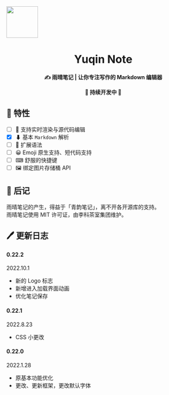 <img align="center" src="https://raw.githubusercontent.com/xwtlt/Yuqin/main/src/logo.png" height="82" width="82"/>

<h1 align = "center">Yuqin Note</h1>
<p align = "center"><b>✍ 雨晴笔记 | 让你专注写作的 Markdown 编辑器</b></p>
<p align = "center"><b>🧪 持续开发中 💾</b></p>

## 🌟 特性

- [ ] 🧾 支持实时渲染与源代码编辑
- [x] ⬇ 基本 `Markdown` 解析
- [ ] 🎨 扩展语法
- [ ] 😀 Emoji 原生支持、短代码支持
- [ ] ⌨ 舒服的快捷键
- [ ] 🖼 绑定图片存储桶 API

## 🌠 后记

雨晴笔记的产生，得益于「青韵笔记」，离不开各开源库的支持。<br>
雨晴笔记使用 MIT 许可证，由李科茶室集团维护。

## 🖊 更新日志

#### 0.22.2
2022.10.1
- 新的 Logo 标志
- 新增进入加载界面动画
- 优化笔记保存

#### 0.22.1
2022.8.23
- CSS 小更改

#### 0.22.0
2022.1.28
- 原基本功能优化
- 更改、更新框架，更改默认字体
